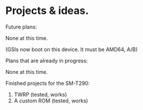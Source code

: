 # Projects & ideas.

Future plans:

None at this time.


(GSIs now boot on this device. It must be AMD64, A/B)



Plans that are already in progress:

None at this time.


Finished projects for the SM-T290:

1) TWRP (tested, works)
2) A custom ROM (tested, works)
